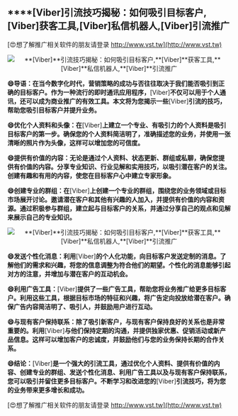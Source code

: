 ## ****[Viber]**引流技巧揭秘：如何吸引目标客户,**[Viber]**获客工具,**[Viber]**私信机器人,**[Viber]**引流推广**

[😍想了解推广相关软件的朋友请登录 http://www.vst.tw](http://www.vst.tw)

 <center><img src="https://vst.tw/MP4/tuiguang/png/8.png" alt="**[Viber]**引流技巧揭秘：如何吸引目标客户,**[Viber]**获客工具,**[Viber]**私信机器人,**[Viber]**引流推广"></center>

**😄导语：在当今数字化时代，营销策略的成功与否往往取决于我们能否吸引到正确的目标客户。作为一种流行的即时通讯应用程序，**[Viber]**不仅可以用于个人通讯，还可以成为商业推广的有效工具。本文将为您揭示一些**[Viber]**引流的技巧，帮助您吸引目标客户并提升业务。**

**😄优化个人资料和头像：在**[Viber]**上建立一个专业、有吸引力的个人资料是吸引目标客户的第一步。确保您的个人资料简洁明了，准确描述您的业务，并使用一张清晰的照片作为头像，这样可以增加您的可信度。**

**😄提供有价值的内容：无论是通过个人资料、状态更新、群组或私聊，确保您提供有价值的内容。分享专业知识、行业见解和实用技巧，以吸引潜在客户的关注。创建有趣和有用的内容，使您在目标客户心中建立专家形象。**

**😄创建专业的群组：在**[Viber]**上创建一个专业的群组，围绕您的业务领域或目标市场展开讨论。邀请潜在客户和其他有兴趣的人加入，并提供有价值的内容和资源。通过积极参与群组，建立起与目标客户的关系，并通过分享自己的观点和见解来展示自己的专业知识。**

 <center><img src="https://vst.tw/MP4/tuiguang/png/1.png" alt="**[Viber]**引流技巧揭秘：如何吸引目标客户,**[Viber]**获客工具,**[Viber]**私信机器人,**[Viber]**引流推广"></center>

**😄发送个性化消息：利用**[Viber]**的个人化功能，向目标客户发送定制的消息。了解他们的需求和兴趣，将您的信息调整为符合他们的期望。个性化的消息能够引起对方的注意，并增加与潜在客户的互动机会。**

**😄利用广告工具：**[Viber]**提供了一些广告工具，帮助您将业务推广给更多目标客户。利用这些工具，根据目标市场的特征和兴趣，将广告定向投放给潜在客户。确保广告内容简洁明了、吸引人，并鼓励用户进行互动。**

**😄与现有客户保持联系：除了吸引新客户，与现有客户保持良好的关系也是非常重要的。利用**[Viber]**与他们保持定期的沟通，并提供独家优惠、促销活动或新产品信息。这样可以增加客户的忠诚度，并鼓励他们与您的业务保持长期的合作关系。**

**😄结论：**[Viber]**是一个强大的引流工具，通过优化个人资料、提供有价值的内容、创建专业的群组、发送个性化消息、利用广告工具以及与现有客户保持联系，您可以吸引并留住更多目标客户。不断学习和改进您的**[Viber]**引流技巧，将为您的业务带来更多增长和成功。**

[😍想了解推广相关软件的朋友请登录 http://www.vst.tw](http://www.vst.tw)



